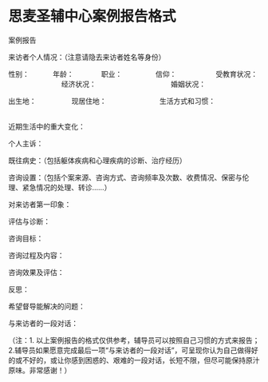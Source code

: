 # 思麦圣辅中心案例报告格式



<p>案例报告</p>

<p>来访者个人情况：（注意请隐去来访者姓名等身份）</p>

<p>性别：&nbsp; &nbsp; &nbsp; &nbsp; &nbsp; &nbsp; 年龄：&nbsp; &nbsp; &nbsp; &nbsp; &nbsp; &nbsp; &nbsp; 职业：&nbsp; &nbsp; &nbsp; &nbsp; &nbsp; &nbsp; &nbsp; &nbsp; &nbsp;信仰：&nbsp; &nbsp; &nbsp; &nbsp; &nbsp; &nbsp; &nbsp; &nbsp; &nbsp; &nbsp; 受教育状况：&nbsp; &nbsp; &nbsp; &nbsp; &nbsp; &nbsp; &nbsp; &nbsp; &nbsp; &nbsp; &nbsp; &nbsp; &nbsp; &nbsp; &nbsp;经济状况：&nbsp; &nbsp; &nbsp; &nbsp; &nbsp; &nbsp; &nbsp; &nbsp; &nbsp; &nbsp; &nbsp; &nbsp; &nbsp; &nbsp; &nbsp; &nbsp; &nbsp; &nbsp; &nbsp; 婚姻状况：</p>

<p>出生地：&nbsp; &nbsp; &nbsp; &nbsp; &nbsp; &nbsp; &nbsp; &nbsp; &nbsp; 现居住地：&nbsp; &nbsp; &nbsp; &nbsp; &nbsp; &nbsp; &nbsp; &nbsp; &nbsp; &nbsp; &nbsp; &nbsp; &nbsp; &nbsp;生活方式和习惯：&nbsp; &nbsp; &nbsp; &nbsp; &nbsp; &nbsp; &nbsp; &nbsp; &nbsp; &nbsp; &nbsp; &nbsp; &nbsp; &nbsp; &nbsp; &nbsp; &nbsp; &nbsp; &nbsp; &nbsp; &nbsp; &nbsp; &nbsp; &nbsp; &nbsp; &nbsp; &nbsp;</p>

<p>近期生活中的重大变化：</p>

<p>个人主诉：</p>

<p>既往病史：（包括躯体疾病和心理疾病的诊断、治疗经历）</p>

<p>咨询设置：（包括个案来源、咨询方式、咨询频率及次数、收费情况、保密与伦理、紧急情况的处理、转诊……）</p>

<p>对来访者第一印象：</p>

<p>评估与诊断：</p>

<p>咨询目标：</p>

<p>咨询过程及内容：</p>

<p>咨询效果及评估：</p>

<p>反思：</p>

<p>希望督导能解决的问题：</p>

<p>与来访者的一段对话：</p>

<p>（注：1.&nbsp;以上案例报告的格式仅供参考，辅导员可以按照自己习惯的方式来报告；2.辅导员如果愿意完成最后一项“与来访者的一段对话”，可呈现你认为自己做得好的或不好的，或让你感到困惑的、艰难的一段对话，长短不限，但尽可能保持原汁原味。非常感谢！）</p>

<p>&nbsp;</p>